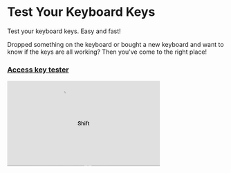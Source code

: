 # Test Your Keyboard Keys
Test your keyboard keys. Easy and fast!

Dropped something on the keyboard or bought a new keyboard and want to know if the keys are all working? Then you've come to the right place!

### <a href="https://jeremarques.github.io/test-your-keyboard-keys/">Access key tester</a>

<img width="70%" src="https://github.com/jeremarques/test-your-keyboard-keys/blob/main/msedge_b9ih1STxmm%20(online-video-cutter.com).gif">
